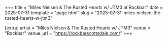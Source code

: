 +++
title = "Miles Nielsen & The Rusted Hearts w/ JTM3 at Rockbar"
date = 2025-07-31
template = "page.html"
slug = "2025-07-31-miles-nielsen-the-rusted-hearts-w-jtm3"

[extra]
artist = "Miles Nielsen & The Rusted Hearts w/ JTM3"
venue = "Rockbar"
venue_url = "https://rockbarscottsdale.com/"
+++
